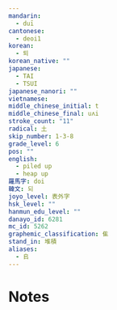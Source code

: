 ```yaml
---
mandarin:
  - duī
cantonese:
  - deoi1
korean:
  - 퇴
korean_native: ""
japanese:
  - TAI
  - TSUI
japanese_nanori: ""
vietnamese:
middle_chinese_initial: t
middle_chinese_final: uʌi
stroke_count: "11"
radical: 土
skip_number: 1-3-8
grade_level: 6
pos: ""
english:
  - piled up
  - heap up
羅馬字: doi
韓文: 되
joyo_level: 表外字
hsk_level: ""
hanmun_edu_level: ""
danayo_id: 6281
mc_id: 5262
graphemic_classification: 隹
stand_in: 堆積
aliases:
  - 𠂤
---
```


# Notes
